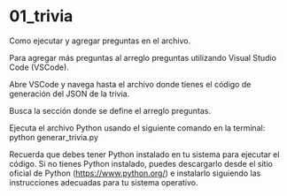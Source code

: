 # 01_trivia


Como ejecutar y agregar preguntas en el archivo.

Para agregar más preguntas al arreglo preguntas utilizando Visual Studio Code (VSCode).

Abre VSCode y navega hasta el archivo donde tienes el código de generación del JSON de la trivia.

Busca la sección donde se define el arreglo preguntas. 

Ejecuta el archivo Python usando el siguiente comando en la terminal:
python generar_trivia.py

Recuerda que debes tener Python instalado en tu sistema para ejecutar el código. Si no tienes Python instalado, 
puedes descargarlo desde el sitio oficial de Python (https://www.python.org/) e instalarlo siguiendo las instrucciones adecuadas para tu sistema operativo.
